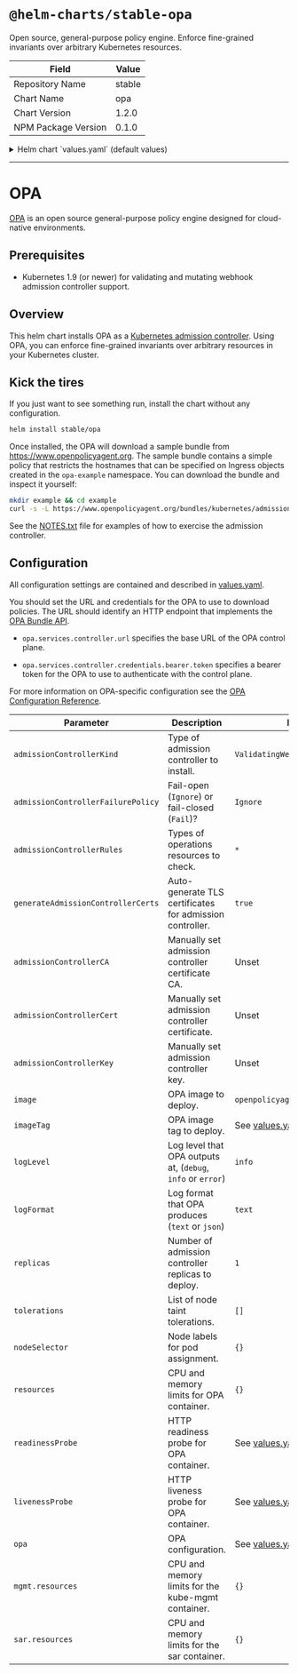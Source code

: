 # `@helm-charts/stable-opa`

Open source, general-purpose policy engine. Enforce fine-grained invariants over arbitrary Kubernetes resources.

| Field               | Value  |
| ------------------- | ------ |
| Repository Name     | stable |
| Chart Name          | opa    |
| Chart Version       | 1.2.0  |
| NPM Package Version | 0.1.0  |

<details>

<summary>Helm chart `values.yaml` (default values)</summary>

```yaml
# Default values for opa.
# -----------------------
#
# The 'opa' key embeds an OPA configuration file. See
# https://www.openpolicyagent.org/docs/configuration.html for more details.
opa:
  services:
    controller:
      url: 'https://www.openpolicyagent.org'
  bundle:
    service: controller
    name: 'helm-kubernetes-quickstart'
  default_decision: '/helm_kubernetes_quickstart/main'

# To enforce mutating policies, change to MutatingWebhookConfiguration.
admissionControllerKind: ValidatingWebhookConfiguration

# To _fail closed_ on failures, change to Fail. During initial testing, we
# recommend leaving the failure policy as Ignore.
admissionControllerFailurePolicy: Ignore

# To restrict the kinds of operations and resources that are subject to OPA
# policy checks, see the settings below. By default, all resources and
# operations are subject to OPA policy checks.
admissionControllerRules:
  - operations: ['*']
    apiGroups: ['*']
    apiVersions: ['*']
    resources: ['*']

# The helm Chart will automatically generate a CA and server certificate for
# the OPA. If you want to supply your own certificates, set the field below to
# false and add the PEM encoded CA certificate and server key pair below.
#
# WARNING: The common name name in the server certificate MUST match the
# hostname of the service that exposes the OPA to the apiserver. For example.
# if the service name is created in the "default" nanamespace with name "opa"
# the common name MUST be set to "opa.default.svc".
#
# If the common name is not set correctly, the apiserver will refuse to
# communicate with the OPA.
generateAdmissionControllerCerts: true
admissionControllerCA: ''
admissionControllerCert: ''
admissionControllerKey: ''

authz:
  # Disable if you don't want authorization.
  # Mostly useful for debugging.
  enabled: true

# Docker image and tag to deploy.
image: openpolicyagent/opa
imageTag: 0.10.5
imagePullPolicy: IfNotPresent

mgmt:
  enabled: true
  image: openpolicyagent/kube-mgmt
  imageTag: 0.8
  imagePullPolicy: IfNotPresent
  extraArgs: []
  resources: {}
  configmapPolicies:
    enabled: false
    namespaces: [opa, kube-federation-scheduling-policy]
    requireLabel: true
  replicate:
    # NOTE IF you use these, remember to update the RBAC rules above to allow
    #      permissions to replicate these things
    cluster: []
    #     - [group/]version/resource
    namespace: []
    #     - [group/]version/resource
    path: kubernetes

# Log level for OPA ('debug', 'info', 'error') (app default=info)
logLevel: info

# Log format for OPA ('text', 'json') (app default=text)
logFormat: text

# Number of OPA replicas to deploy. OPA maintains an eventually consistent
# cache of policies and data. If you want high availability you can deploy two
# or more replicas.
replicas: 1

# To control how the OPA is scheduled on the cluster, set the tolerations and
# nodeSelector values below. For example, to deploy OPA onto the master nodes:
#
# tolerations: [{key: "node-role.kubernetes.io/master", effect: NoSchedule, operator: Exists}]
# nodeSelector: {"kubernetes.io/role": "master"}
tolerations: []
nodeSelector: {}

# To control the CPU and memory resource limits and requests for OPA, set the
# field below.
resources: {}

rbac:
  # If true, create & use RBAC resources
  #
  create: true
  rules:
    cluster: []
    # - apiGroups:
    #     - ""
    #   resources:
    #   - namespaces
    #   verbs:
    #   - get
    #   - list
    #   - watch

serviceAccount:
  # Specifies whether a ServiceAccount should be created
  create: true
  # The name of the ServiceAccount to use.
  # If not set and create is true, a name is generated using the fullname template
  name:

# This proxy allows opa to make Kubernetes SubjectAccessReview checks against the
# Kubernetes API. You can get a rego function at github.com/open-policy-agent/library
sar:
  enabled: false
  image: lachlanevenson/k8s-kubectl
  imageTag: latest
  imagePullPolicy: IfNotPresent
  resources: {}

# To control the liveness and readiness probes change the fields below.
readinessProbe:
  httpGet:
    path: /
    scheme: HTTPS
    port: 443
    initialDelaySeconds: 3
    periodSeconds: 5
livenessProbe:
  httpGet:
    path: /
    scheme: HTTPS
    port: 443
    initialDelaySeconds: 3
    periodSeconds: 5
```

</details>

---

# OPA

[OPA](https://www.openpolicyagent.org) is an open source general-purpose policy
engine designed for cloud-native environments.

## Prerequisites

- Kubernetes 1.9 (or newer) for validating and mutating webhook admission
  controller support.

## Overview

This helm chart installs OPA as a [Kubernetes admission
controller](https://kubernetes.io/docs/reference/access-authn-authz/admission-controllers/).
Using OPA, you can enforce fine-grained invariants over arbitrary resources in
your Kubernetes cluster.

## Kick the tires

If you just want to see something run, install the chart without any
configuration.

```bash
helm install stable/opa
```

Once installed, the OPA will download a sample bundle from
https://www.openpolicyagent.org. The sample bundle contains a simple policy that
restricts the hostnames that can be specified on Ingress objects created in the
`opa-example` namespace. You can download the bundle and inspect it yourself:

```bash
mkdir example && cd example
curl -s -L https://www.openpolicyagent.org/bundles/kubernetes/admission | tar xzv
```

See the [NOTES.txt](./templates/NOTES.txt) file for examples of how to exercise
the admission controller.

## Configuration

All configuration settings are contained and described in
[values.yaml](values.yaml).

You should set the URL and credentials for the OPA to use to download policies.
The URL should identify an HTTP endpoint that implements the [OPA Bundle
API](https://www.openpolicyagent.org/docs/bundles.html).

- `opa.services.controller.url` specifies the base URL of the OPA control plane.

- `opa.services.controller.credentials.bearer.token` specifies a bearer token
  for the OPA to use to authenticate with the control plane.

For more information on OPA-specific configuration see the [OPA Configuration
Reference](https://www.openpolicyagent.org/docs/configuration.html).

| Parameter                          | Description                                                 | Default                          |
| ---------------------------------- | ----------------------------------------------------------- | -------------------------------- |
| `admissionControllerKind`          | Type of admission controller to install.                    | `ValidatingWebhookConfiguration` |
| `admissionControllerFailurePolicy` | Fail-open (`Ignore`) or fail-closed (`Fail`)?               | `Ignore`                         |
| `admissionControllerRules`         | Types of operations resources to check.                     | `*`                              |
| `generateAdmissionControllerCerts` | Auto-generate TLS certificates for admission controller.    | `true`                           |
| `admissionControllerCA`            | Manually set admission controller certificate CA.           | Unset                            |
| `admissionControllerCert`          | Manually set admission controller certificate.              | Unset                            |
| `admissionControllerKey`           | Manually set admission controller key.                      | Unset                            |
| `image`                            | OPA image to deploy.                                        | `openpolicyagent/opa`            |
| `imageTag`                         | OPA image tag to deploy.                                    | See [values.yaml](values.yaml)   |
| `logLevel`                         | Log level that OPA outputs at, (`debug`, `info` or `error`) | `info`                           |
| `logFormat`                        | Log format that OPA produces (`text` or `json`)             | `text`                           |
| `replicas`                         | Number of admission controller replicas to deploy.          | `1`                              |
| `tolerations`                      | List of node taint tolerations.                             | `[]`                             |
| `nodeSelector`                     | Node labels for pod assignment.                             | `{}`                             |
| `resources`                        | CPU and memory limits for OPA container.                    | `{}`                             |
| `readinessProbe`                   | HTTP readiness probe for OPA container.                     | See [values.yaml](values.yaml)   |
| `livenessProbe`                    | HTTP liveness probe for OPA container.                      | See [values.yaml](values.yaml)   |
| `opa`                              | OPA configuration.                                          | See [values.yaml](values.yaml)   |
| `mgmt.resources`                   | CPU and memory limits for the kube-mgmt container.          | `{}`                             |
| `sar.resources`                    | CPU and memory limits for the sar container.                | `{}`                             |
